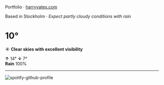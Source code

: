Portfolio · [harryyates.com](https://harryyates.com)

<!-- WEATHER_START -->
Based in Stockholm · *Expect partly cloudy conditions with rain*

# 10°
☀️ **Clear skies with excellent visibility**

**↑** 14° **↓** 7°  
**Rain** 100%

---
<!-- WEATHER_END -->

<p align="left">
  <a>
    <img src="https://spotify-github-profile.kittinanx.com/api/view?uid=bigbello&cover_image=true&theme=natemoo-re&show_offline=true&background_color=121212&interchange=false&bar_color=53b14f&bar_color_cover=false" alt="spotify-github-profile">
  </a>
</p>